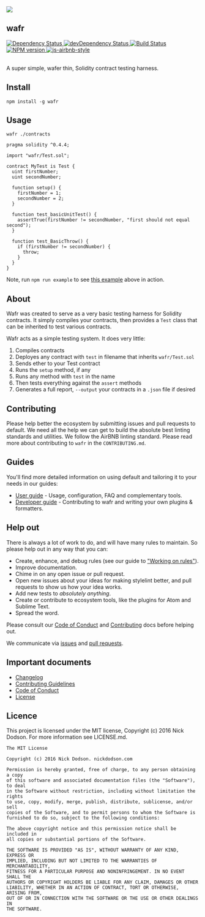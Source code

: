<img src="https://github.com/SilentCicero/wafr/blob/master/assets/wafr-logo.png">

## wafr

<div>
  <!-- Dependency Status -->
  <a href="https://david-dm.org/SilentCicero/wafr">
    <img src="https://david-dm.org/SilentCicero/wafr.svg"
    alt="Dependency Status" />
  </a>

  <!-- devDependency Status -->
  <a href="https://david-dm.org/SilentCicero/wafr#info=devDependencies">
    <img src="https://david-dm.org/SilentCicero/wafr/dev-status.svg" alt="devDependency Status" />
  </a>

  <!-- Build Status -->
  <a href="https://travis-ci.org/SilentCicero/wafr">
    <img src="https://travis-ci.org/SilentCicero/wafr.svg"
    alt="Build Status" />
  </a>

  <!-- Test Coverage
  <a href="https://coveralls.io/r/SilentCicero/wafr">
    <img src="https://coveralls.io/repos/github/SilentCicero/wafr/badge.svg" alt="Test Coverage" />
  </a>
   -->

  <!-- NPM Version -->
  <a href="https://www.npmjs.org/package/wafr">
    <img src="http://img.shields.io/npm/v/wafr.svg"
    alt="NPM version" />
  </a>

  <!-- Javascript Style -->
  <a href="http://airbnb.io/javascript/">
    <img src="https://img.shields.io/badge/code%20style-airbnb-brightgreen.svg" alt="js-airbnb-style" />
  </a>
</div>

<br />

A super simple, wafer thin, Solidity contract testing harness.

## Install

```
npm install -g wafr
```

## Usage

```
wafr ./contracts
```

```
pragma solidity ^0.4.4;

import "wafr/Test.sol";

contract MyTest is Test {
  uint firstNumber;
  uint secondNumber;

  function setup() {
    firstNumber = 1;
    secondNumber = 2;
  }

  function test_basicUnitTest() {
    assertTrue(firstNumber != secondNumber, "first should not equal second");
  }

  function test_BasicThrow() {
    if (firstNumber != secondNumber) {
      throw;
    }
  }
}
```

Note, run `npm run example` to see [this example](../../blob/master/example) above in action.

## About

Wafr was created to serve as a very basic testing harness for Solidity contracts. It simply compiles your contracts, then provides a `Test` class that can be inherited to test various contracts.

Wafr acts as a simple testing system. It does very little:

1. Compiles contracts
2. Deployes any contract with `test` in filename that inherits `wafr/Test.sol`
3. Sends ether to your Test contract
4. Runs the `setup` method, if any
5. Runs any method with `test` in the name
6. Then tests everything against the `assert` methods
7. Generates a full report, `--output` your contracts in a `.json` file if desired

## Contributing

Please help better the ecosystem by submitting issues and pull requests to default. We need all the help we can get to build the absolute best linting standards and utilities. We follow the AirBNB linting standard. Please read more about contributing to `wafr` in the `CONTRIBUTING.md`.

## Guides

You'll find more detailed information on using default and tailoring it to your needs in our guides:

- [User guide](docs/user-guide.md) - Usage, configuration, FAQ and complementary tools.
- [Developer guide](docs/developer-guide.md) - Contributing to wafr and writing your own plugins & formatters.

## Help out

There is always a lot of work to do, and will have many rules to maintain. So please help out in any way that you can:

- Create, enhance, and debug rules (see our guide to ["Working on rules"](CONTRIBUTING.md)).
- Improve documentation.
- Chime in on any open issue or pull request.
- Open new issues about your ideas for making stylelint better, and pull requests to show us how your idea works.
- Add new tests to *absolutely anything*.
- Create or contribute to ecosystem tools, like the plugins for Atom and Sublime Text.
- Spread the word.

Please consult our [Code of Conduct](CODE_OF_CONDUCT.md) and [Contributing](.github/CONTRIBUTING.md) docs before helping out.

We communicate via [issues](https://github.com/SilentCicero/wafr/issues) and [pull requests](https://github.com/SilentCicero/wafr/pulls).

## Important documents

- [Changelog](CHANGELOG.md)
- [Contributing Guidelines](.github/CONTRIBUTING.md)
- [Code of Conduct](CODE_OF_CONDUCT.md)
- [License](https://raw.githubusercontent.com/SilentCicero/wafr/master/LICENSE)

## Licence

This project is licensed under the MIT license, Copyright (c) 2016 Nick Dodson. For more information see LICENSE.md.

```
The MIT License

Copyright (c) 2016 Nick Dodson. nickdodson.com

Permission is hereby granted, free of charge, to any person obtaining a copy
of this software and associated documentation files (the "Software"), to deal
in the Software without restriction, including without limitation the rights
to use, copy, modify, merge, publish, distribute, sublicense, and/or sell
copies of the Software, and to permit persons to whom the Software is
furnished to do so, subject to the following conditions:

The above copyright notice and this permission notice shall be included in
all copies or substantial portions of the Software.

THE SOFTWARE IS PROVIDED "AS IS", WITHOUT WARRANTY OF ANY KIND, EXPRESS OR
IMPLIED, INCLUDING BUT NOT LIMITED TO THE WARRANTIES OF MERCHANTABILITY,
FITNESS FOR A PARTICULAR PURPOSE AND NONINFRINGEMENT. IN NO EVENT SHALL THE
AUTHORS OR COPYRIGHT HOLDERS BE LIABLE FOR ANY CLAIM, DAMAGES OR OTHER
LIABILITY, WHETHER IN AN ACTION OF CONTRACT, TORT OR OTHERWISE, ARISING FROM,
OUT OF OR IN CONNECTION WITH THE SOFTWARE OR THE USE OR OTHER DEALINGS IN
THE SOFTWARE.
```

